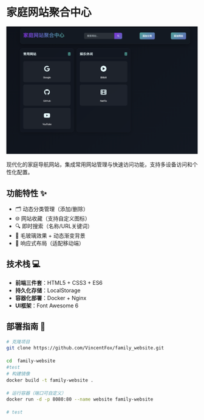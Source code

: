 # 家庭网站聚合中心

![示例截图](https://raw.githubusercontent.com/VincentFox/blog_img/main/images/CleanShot%202025-05-30%20at%2020.17.49@2x.png)

现代化的家庭导航网站，集成常用网站管理与快速访问功能，支持多设备访问和个性化配置。

## 功能特性 ✨
- 🗂️ 动态分类管理（添加/删除）
- 🌐 网站收藏（支持自定义图标）
- 🔍 即时搜索（名称/URL关键词）
- 🎨 毛玻璃效果 + 动态渐变背景
- 📱 响应式布局（适配移动端）

## 技术栈 💻
- **前端三件套**：HTML5 + CSS3 + ES6
- **持久化存储**：LocalStorage
- **容器化部署**：Docker + Nginx
- **UI框架**：Font Awesome 6

## 部署指南 🚀
```bash
# 克隆项目
git clone https://github.com/VincentFox/family_website.git

cd  family-website
#test
# 构建镜像
docker build -t family-website .

# 运行容器（端口可自定义）
docker run -d -p 8080:80 --name website family-website

# test


